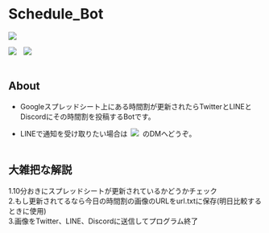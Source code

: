 # Schedule_Bot  

<a href="https://github.com/Geusen/Schedule_Bot/actions/runs/3262900213"><img src="https://img.shields.io/badge/%E6%9C%80%E7%B5%82%E6%99%82%E9%96%93%E5%89%B2%E6%9B%B4%E6%96%B0-%237515%20%5B2022%E5%B9%B410%E6%9C%8817%E6%97%A5%28%E6%9C%88%29%2015%3A35%3A53%5D-0374b5.svg"></a>

<img src='https://github.com/Geusen/Schedule_Bot/actions/workflows/Schedule.yml/badge.svg'>&emsp;<img src='https://img.shields.io/github/last-commit/Geusen/Schedule_Bot?label=%E3%83%AA%E3%83%9D%E3%82%B8%E3%83%88%E3%83%AA%E6%9C%80%E7%B5%82%E6%9B%B4%E6%96%B0'><br><br>

## About

- Googleスプレッドシート上にある時間割が更新されたらTwitterとLINEとDiscordにその時間割を投稿するBotです。

- LINEで通知を受け取りたい場合は&ensp;<a href='https://twitter.com/mito1daily'><img src='https://img.shields.io/twitter/follow/mito1daily?label=%40mito1daily&style=social'></a>&ensp;のDMへどうぞ。<br><br>

## 大雑把な解説

1.10分おきにスプレッドシートが更新されているかどうかチェック  
2.もし更新されてるなら今日の時間割の画像のURLをurl.txtに保存(明日比較するときに使用)  
3.画像をTwitter、LINE、Discordに送信してプログラム終了